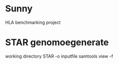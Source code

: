 # Sunny

HLA benchmarking project

# STAR genomoegenerate
working directory
  STAR -o inputfile
  samtools view -f
